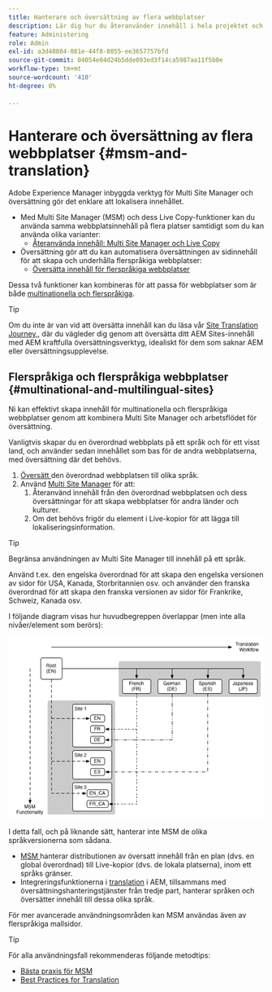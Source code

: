 ```yaml
---
title: Hanterare och översättning av flera webbplatser
description: Lär dig hur du återanvänder innehåll i hela projektet och hanterar flerspråkiga webbplatser i AEM.
feature: Administering
role: Admin
exl-id: a3d48884-081e-44f8-8055-ee3657757bfd
source-git-commit: 04054e04d24b5dde093ed3f14ca5987aa11f5b0e
workflow-type: tm+mt
source-wordcount: '410'
ht-degree: 0%

---
```


# Hanterare och översättning av flera webbplatser {#msm-and-translation}

Adobe Experience Manager inbyggda verktyg för Multi Site Manager och översättning gör det enklare att lokalisera innehållet.

* Med Multi Site Manager (MSM) och dess Live Copy-funktioner kan du använda samma webbplatsinnehåll på flera platser samtidigt som du kan använda olika varianter:
   * [Återanvända innehåll: Multi Site Manager och Live Copy](msm/overview.md)
* Översättning gör att du kan automatisera översättningen av sidinnehåll för att skapa och underhålla flerspråkiga webbplatser:
   * [Översätta innehåll för flerspråkiga webbplatser](translation/overview.md)

Dessa två funktioner kan kombineras för att passa för webbplatser som är både [multinationella och flerspråkiga](#multinational-and-multilingual-sites).

>[!TIP]
>
>Om du inte är van vid att översätta innehåll kan du läsa vår [Site Translation Journey,](/help/journey-sites/translation/overview.md), där du vägleder dig genom att översätta ditt AEM Sites-innehåll med AEM kraftfulla översättningsverktyg, idealiskt för dem som saknar AEM eller översättningsupplevelse.

## Flerspråkiga och flerspråkiga webbplatser {#multinational-and-multilingual-sites}

Ni kan effektivt skapa innehåll för multinationella och flerspråkiga webbplatser genom att kombinera Multi Site Manager och arbetsflödet för översättning.

Vanligtvis skapar du en överordnad webbplats på ett språk och för ett visst land, och använder sedan innehållet som bas för de andra webbplatserna, med översättning där det behövs.

1. [Översätt ](translation/overview.md) den överordnad webbplatsen till olika språk.
1. Använd [Multi Site Manager](msm/overview.md) för att:
   1. Återanvänd innehåll från den överordnad webbplatsen och dess översättningar för att skapa webbplatser för andra länder och kulturer.
   1. Om det behövs frigör du element i Live-kopior för att lägga till lokaliseringsinformation.

>[!TIP]
>
>Begränsa användningen av Multi Site Manager till innehåll på ett språk.
>
>Använd t.ex. den engelska överordnad för att skapa den engelska versionen av sidor för USA, Kanada, Storbritannien osv. och använder den franska överordnad för att skapa den franska versionen av sidor för Frankrike, Schweiz, Kanada osv.

I följande diagram visas hur huvudbegreppen överlappar (men inte alla nivåer/element som berörs):

![Översikt över lokalisering](assets/localization-overview.png)

I detta fall, och på liknande sätt, hanterar inte MSM de olika språkversionerna som sådana.

* [MSM ](msm/overview.md) hanterar distributionen av översatt innehåll från en plan (dvs. en global överordnad) till Live-kopior (dvs. de lokala platserna), inom ett språks gränser.
* Integreringsfunktionerna i [translation](translation/overview.md) i AEM, tillsammans med översättningshanteringstjänster från tredje part, hanterar språken och översätter innehåll till dessa olika språk.

För mer avancerade användningsområden kan MSM användas även av flerspråkiga mallsidor.

>[!TIP]
>
>För alla användningsfall rekommenderas följande metodtips:
>
>* [Bästa praxis för MSM](msm/best-practices.md)
>* [Best Practices for Translation](translation/best-practices.md)

